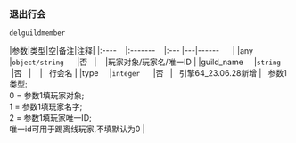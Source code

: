 ### 退出行会
`delguildmember`

|参数|类型|空|备注|注释|
|:----    |:-------    |:--- |---|------      |
|any     |`object/string`      |否   |    |玩家对象/玩家名/唯一ID |
|guild_name     |`string`      |否   |    |   行会名 |
|type     |`integer`      |否   |   引擎64_23.06.28新增 |   参数1类型:<br />0 = 参数1填玩家对象;<br />1 = 参数1填玩家名字;<br />2 = 参数1填玩家唯一ID;<br />唯一id可用于踢离线玩家,不填默认为0 |

